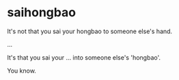 saihongbao
==========

It's not that you sai your hongbao to someone else's hand.

...

It's that you sai your ... into someone else's 'hongbao'.


You know.
